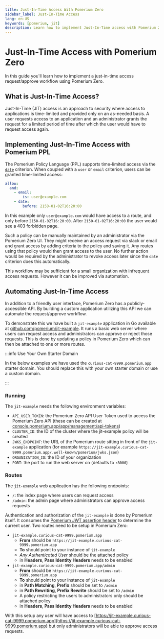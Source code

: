 ```yaml
---
title: Just-In-Time Access With Pomerium Zero
sidebar_label: Just-In-Time Access
lang: en-US
keywords: [pomerium, jit]
description: Learn how to implement Just-In-Time access with Pomerium Zero.
---
```


# Just-In-Time Access with Pomerium Zero

In this guide you'll learn how to implement a just-in-time access request/approve workflow using Pomerium Zero.

## What is Just-In-Time Access?

Just-In-Time (JIT) access is an approach to security where access to applications is time-limited and provided only on an as-needed basis. A user requests access to an application and an administrator grants the request for a limited period of time after which the user would have to request access again.

## Implementing Just-In-Time Access with Pomerium PPL

The Pomerium Policy Language (PPL) supports time-limited access via the [`date`](/docs/internals/ppl#date-matcher) criterion. When coupled with a `user` or `email` criterion, users can be granted time-limited access:

```yaml
allow:
  and:
    - email:
        is: user@example.com
    - date:
        before: 2150-01-02T16:20:00
```

In this example only `user@example.com` would have access to a route, and only before `2150-01-02T16:20:00`. After `2150-01-02T16:20:00` the user would see a 403 forbidden page.

Such a policy can be manually maintained by an administrator via the Pomerium Zero UI. They might receive an access request via slack or email and grant access by adding criteria to the policy and saving it. Any routes using that policy would then grant access to the user. No further action would be required by the administrator to revoke access later since the `date` criterion does this automatically.

This workflow may be sufficient for a small organization with infrequent access requests. However it can be improved via automation.

## Automating Just-In-Time Access

In addition to a friendly user interface, Pomerium Zero has a publicly-accessible API. By building a custom application utilizing this API we can automate the request/approve workflow.

To demonstrate this we have built a `jit-example` application in Go available at [github.com/pomerium/jit-example](https://github.com/pomerium/jit-example). It runs a basic web server where users can request access and administrators can approve or reject those requests. This is done by updating a policy in Pomerium Zero which can then be attached to one or more routes.

:::info Use Your Own Starter Domain

In the below examples we have used the `curious-cat-9999.pomerium.app` starter domain. You should replace this with your own starter domain or use a custom domain.

:::

### Running

The `jit-example` needs the following environment variables:

- `API_USER_TOKEN`: the Pomerium Zero API User Token used to access the Pomerium Zero API (these can be created at [console.pomerium.app/app/management/api-tokens](https://console.pomerium.app/app/management/api-tokens))
- `CLUSTER_ID`: the ID of the cluster where the jit-example policy will be created
- `JWKS_ENDPOINT`: the URL of the Pomerium route sitting in front of the `jit-example` application (for example `https://jit-example.curious-cat-9999.pomerium.app/.well-known/pomerium/jwks.json`)
- `ORGANIZATION_ID`: the ID of your organization
- `PORT`: the port to run the web server on (defaults to `:8000`)

### Routes

The `jit-example` web application has the following endpoints:

- `/`: the index page where users can request access
- `/admin`: the admin page where administrators can approve access requests

Authentication and authorization of the `jit-example` is done by Pomerium itself. It consumes the [Pomerium JWT assertion header](https://www.pomerium.io/reference/#pass-identity-headers) to determine the current user. Two routes need to be setup in Pomerium Zero:

- `jit-example.curious-cat-9999.pomerium.app`
  - **From** should be `https://jit-example.curious-cat-9999.pomerium.app`
  - **To** should point to your instance of `jit-example`
  - _Any Authenticated User_ should be the attached policy
  - in **Headers**, **Pass Identity Headers** needs to be enabled
- `jit-example.curious-cat-9999.pomerium.app/admin`
  - **From** should be `https://jit-example.curious-cat-9999.pomerium.app`
  - **To** should point to your instance of `jit-example`
  - in **Path Matching**, **Prefix** should be set to `/admin`
  - in **Path Rewriting**, **Prefix Rewrite** should be set to `/admin`
  - A policy restricting the users to administrators only should be attached policy
  - in **Headers**, **Pass Identity Headers** needs to be enabled

With this setup any user will have access to [https://jit-example.curious-cat-9999.pomerium.app](https://jit-example.curious-cat-9999.pomerium.app) but only administrators will be able to approve access requests.
